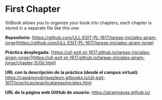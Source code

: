 # First Chapter

GitBook allows you to organize your book into chapters, each chapter is stored in a separate file like this one.



**Repositorio:** [https://github.com/ULL-ESIT-PL-1617/tareas-iniciales-airam-jorge](https://github.com/ULL-ESIT-PL-1617/tareas-iniciales-airam-jorge)

**Práctica desplegada:** [https://ull-esit-pl-1617.github.io/tareas-iniciales-airam-jorge/](https://ull-esit-pl-1617.github.io/tareas-iniciales-airam-jorge/chapter-5/Git.html)

**URL con la descripción de la práctica \(desde el campus virtual\):** https://casianorodriguezleon.gitbooks.io/ull-esit-1617/practicas/practicatareasiniciales.html

**URL de la página web GitHub de usuario:** https://airamnavas.github.io/


